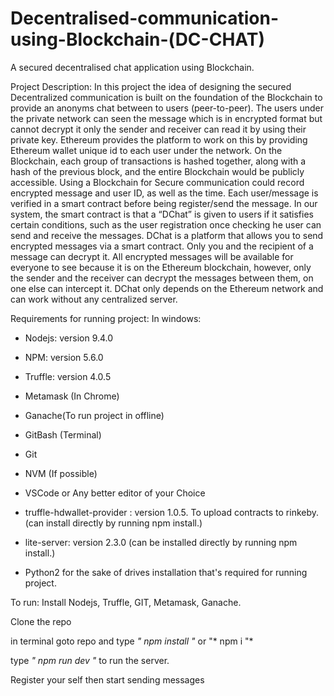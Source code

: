 # Decentralised-communication-using-Blockchain-(DC-CHAT)
A secured decentralised chat application using Blockchain.

Project Description:
In this project the idea of designing the secured Decentralized communication is built on the foundation of the Blockchain to provide an anonyms chat between to users (peer-to-peer). The users under the private network can seen the message which is in encrypted format but cannot decrypt it only the sender and receiver can read it by using their private key. Ethereum provides the platform to work on this by providing Ethereum wallet unique id to each user under the network. On the Blockchain, each group of transactions is hashed together, along with a hash of the previous block, and the entire Blockchain would be publicly accessible. Using a Blockchain for Secure communication could record encrypted message and user ID, as well as the time. Each user/message is verified in a smart contract before being register/send the message. In our system, the smart contract is that a “DChat” is given to users if it satisfies certain conditions, such as the user registration once checking he user can send and receive the messages. DChat is a platform that allows you to send encrypted messages via a smart contract. Only you and the recipient of a message can decrypt it. All encrypted messages will be available for everyone to see because it is on the Ethereum blockchain, however, only the sender and the receiver can decrypt the messages between them, on one else can intercept it. DChat only depends on the Ethereum network and can work without any centralized server.

Requirements for running project:
In windows:

 - Nodejs: version 9.4.0
 
 - NPM: version 5.6.0
 
 - Truffle: version 4.0.5
 
 - Metamask (In Chrome)
 
 - Ganache(To run project in offline)
 
 - GitBash (Terminal)
 
 - Git 
 
 - NVM (If possible)
 
 - VSCode or Any better editor of your Choice
 
 - truffle-hdwallet-provider : version 1.0.5. To upload contracts to rinkeby.(can install directly by running npm install.)
 
 - lite-server: version 2.3.0 (can be installed directly by running npm install.)
 
 - Python2 for the sake of drives installation that's required for running project.
 
 To run: 
 Install Nodejs, Truffle, GIT, Metamask, Ganache.
 
 Clone the repo 

 in terminal goto repo and type *" npm install "* or "* npm i "*
 
 type *" npm run dev "* to run the server. 
 
 Register your self then start sending messages
 


